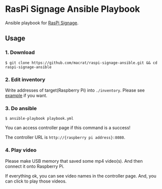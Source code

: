 RasPi Signage Ansible Playbook
==============================

Ansible playbook for [RasPi Signage](https://github.com/macrat/raspi-signage).


## Usage

### 1. Download

``` shell
$ git clone https://github.com/macrat/raspi-signage-ansible.git && cd raspi-signage-ansible
```

### 2. Edit inventory

Write addresses of target(Raspberry Pi) into `./inventory`.
Please see [example](./inventory.example) if you want.

### 3. Do ansible

``` shell
$ ansible-playbook playbook.yml
```

You can access controller page if this command is a success!

The controller URL is `http://{raspberry pi address}:8080`.

### 4. Play video

Please make USB memory that saved some mp4 video(s).
And then connect it onto Raspberry Pi.

If everything ok, you can see video names in the controller page.
And, you can click to play those videos.
